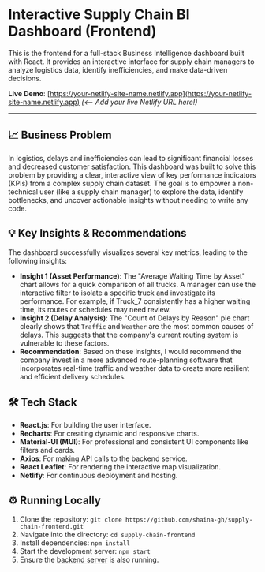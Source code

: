 # Interactive Supply Chain BI Dashboard (Frontend)

This is the frontend for a full-stack Business Intelligence dashboard built with React. It provides an interactive interface for supply chain managers to analyze logistics data, identify inefficiencies, and make data-driven decisions.

**Live Demo**: [https://your-netlify-site-name.netlify.app](https://your-netlify-site-name.netlify.app)  *(<-- Add your live Netlify URL here!)*

---


## 📈 Business Problem

In logistics, delays and inefficiencies can lead to significant financial losses and decreased customer satisfaction. This dashboard was built to solve this problem by providing a clear, interactive view of key performance indicators (KPIs) from a complex supply chain dataset. The goal is to empower a non-technical user (like a supply chain manager) to explore the data, identify bottlenecks, and uncover actionable insights without needing to write any code.

## 💡 Key Insights & Recommendations

The dashboard successfully visualizes several key metrics, leading to the following insights:

* **Insight 1 (Asset Performance)**: The "Average Waiting Time by Asset" chart allows for a quick comparison of all trucks. A manager can use the interactive filter to isolate a specific truck and investigate its performance. For example, if Truck_7 consistently has a higher waiting time, its routes or schedules may need review.
* **Insight 2 (Delay Analysis)**: The "Count of Delays by Reason" pie chart clearly shows that `Traffic` and `Weather` are the most common causes of delays. This suggests that the company's current routing system is vulnerable to these factors.
* **Recommendation**: Based on these insights, I would recommend the company invest in a more advanced route-planning software that incorporates real-time traffic and weather data to create more resilient and efficient delivery schedules.

## 🛠️ Tech Stack

* **React.js**: For building the user interface.
* **Recharts**: For creating dynamic and responsive charts.
* **Material-UI (MUI)**: For professional and consistent UI components like filters and cards.
* **Axios**: For making API calls to the backend service.
* **React Leaflet**: For rendering the interactive map visualization.
* **Netlify**: For continuous deployment and hosting.

## ⚙️ Running Locally

1.  Clone the repository:
    `git clone https://github.com/shaina-gh/supply-chain-frontend.git`
2.  Navigate into the directory:
    `cd supply-chain-frontend`
3.  Install dependencies:
    `npm install`
4.  Start the development server:
    `npm start`
5.  Ensure the [backend server](https://github.com/shaina-gh/supply-chain-backend) is also running.
